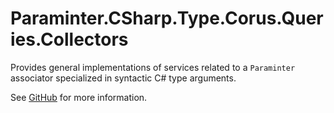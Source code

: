 # Paraminter.CSharp.Type.Corus.Queries.Collectors

Provides general implementations of services related to a `Paraminter` associator specialized in syntactic C# type arguments.

See [GitHub](https://github.com/Paraminter/Paraminter.CSharp.Type.Corus) for more information.